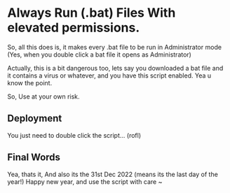 
# Always Run (.bat) Files With elevated permissions. 

So, all this does is, it makes every .bat file to be run in Administrator mode (Yes, when you double click a bat file it opens as Administrator)

Actually, this is a bit dangerous too, lets say you downloaded a bat file and it contains a virus or whatever, and you have this script enabled. Yea u know the point.

So, Use at your own risk.





## Deployment
You just need to double click the script... (rofl)

## Final Words

Yea, thats it, And also its the 31st Dec 2022 (means its the last day of the year!)
Happy new year, and use the script with care ~
